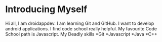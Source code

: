 Introducing Myself
===================
Hi all, I am droidappdev.
I am learning Git and GitHub.
I want to develop android applications.
I find code school really helpful.
My favourite Code School path is Javascript.
My Deadly skills
*Git
*Javascript
*Java
*C++
